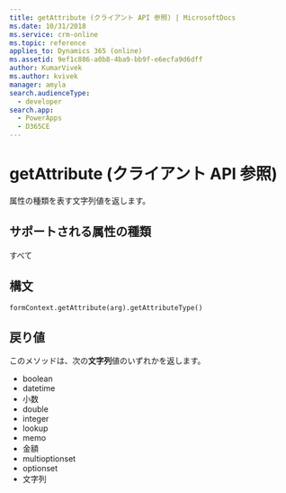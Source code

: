 ```yaml
---
title: getAttribute (クライアント API 参照) | MicrosoftDocs
ms.date: 10/31/2018
ms.service: crm-online
ms.topic: reference
applies_to: Dynamics 365 (online)
ms.assetid: 9ef1c886-a0b8-4ba9-bb9f-e6ecfa9d6dff
author: KumarVivek
ms.author: kvivek
manager: amyla
search.audienceType:
  - developer
search.app:
  - PowerApps
  - D365CE
---
```

# <a name="getattribute-client-api-reference"></a>getAttribute (クライアント API 参照)



属性の種類を表す文字列値を返します。 

## <a name="attribute-types-supported"></a>サポートされる属性の種類

すべて

## <a name="syntax"></a>構文

`formContext.getAttribute(arg).getAttributeType()`

## <a name="return-value"></a>戻り値

このメソッドは、次の**文字列**値のいずれかを返します。

- boolean
- datetime
- 小数
- double
- integer
- lookup
- memo
- 金額
- multioptionset
- optionset
- 文字列